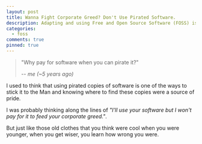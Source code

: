 ```yaml
---
layout: post
title: Wanna Fight Corporate Greed? Don't Use Pirated Software.
description: Adapting and using Free and Open Source Software (FOSS) is a better way to stick it to the Man.
categories:
  - foss
comments: true
pinned: true
---
```

> "Why pay for software when you can pirate it?"
>
> -- <cite>me (~5 years ago)</cite>

I used to think that using pirated copies of software is one of the ways to stick it to the Man and knowing where to find these copies were a source of pride.

I was probably thinking along the lines of *"I'll use your software but I won't pay for it to feed your corporate greed."*.

But just like those old clothes that you think were cool when you were younger, when you get wiser, you learn how wrong you were.
